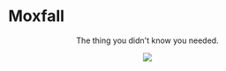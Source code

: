 # Moxfall

<p align=center>The thing you didn't know you needed.</p>

<p align=center>
    <img src="./images/example.gif"></img>
</p>
